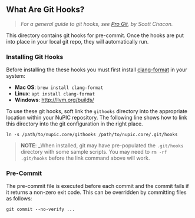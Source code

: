 ## What Are Git Hooks?

> _For a general guide to git hooks, see [Pro Git](http://git-scm.com/book/en/Customizing-Git-Git-Hooks), by Scott Chacon._

This directory contains git hooks for pre-commit. Once the hooks are put into place in your local git repo, they will automatically run. 

### Installing Git Hooks

Before installing the these hooks you must first install [clang-format](https://clang.llvm.org/docs/ClangFormat.html) in your system:
  - **Mac OS**: `brew install clang-format` 
  - **Linux**: `apt install clang-format` 
  - **Windows**: http://llvm.org/builds/

To use these git hooks, soft link the `githooks` directory into the appropriate location within your NuPIC repository. The following line shows how to link this directory into the git configuration in the right place.

    ln -s /path/to/nupic.core/githooks /path/to/nupic.core/.git/hooks

> **NOTE**: _When installed, git may have pre-populated the `.git/hooks` directory with some sample scripts. You may need to `rm -rf .git/hooks` before the link command above will work.

### Pre-Commit

The pre-commit file is executed before each commit and the commit fails if it
returns a non-zero exit code.  This can be overridden by committing files as
follows:

    git commit --no-verify ...

